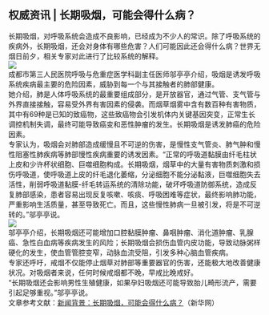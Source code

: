 ## 权威资讯 | 长期吸烟，可能会得什么病？  
长期吸烟，对呼吸系统会造成不良影响，已经成为不少人的常识。除了呼吸系统的疾病外，长期吸烟，还会对身体有哪些危害？人们可能因此还会得什么病？世界无烟日前夕，相关专家对此进行了比较系统的解释。  
![](http://cdncms.v-keep.cn/wp-content/uploads/2020/06/u33690700431008652478fm11gp0.png)  
成都市第三人民医院呼吸与危重症医学科副主任医师邬亭亭介绍，吸烟是诱发呼吸系统疾病最主要的危险因素，威胁到每一个与其接触者的肺部健康。  
她介绍，肺是人体呼吸系统的最重要组成部分，是开放器官，通过气管、支气管与外界直接接触，容易受外界有害因素的侵袭。而烟草烟雾中含有数百种有害物质，其中有69种是已知的致癌物，这些致癌物会引发机体内关键基因突变，正常生长调控机制失调，最终可能导致癌变和恶性肿瘤的发生。长期吸烟是诱发肺癌的危险因素。  
专家认为，吸烟会对肺部造成缓慢且不可逆的伤害，是慢性支气管炎、肺气肿和慢性阻塞性肺疾病等肺部慢性疾病重要的诱发因素。“正常的呼吸道黏膜由纤毛柱状上皮和少许杯状细胞、巨噬细胞构成。长期吸烟，烟草中的大量有害物质刺激和损伤呼吸道，使呼吸道上皮的纤毛退化萎缩，分泌细胞不能分泌黏液，巨噬细胞失去活性，削弱呼吸道黏膜-纤毛转运系统的清除功能，破坏呼吸道防御系统，造成反复肺部感染，患者容易出现反复咳嗽、咳痰、呼吸困难等症状，最终影响肺功能，严重影响生活质量，甚至导致死亡。而且，这些慢性肺病一旦被引发，将是不可逆转的。”邬亭亭说。  
![](http://cdncms.v-keep.cn/wp-content/uploads/2020/06/u23284703952185554263fm11gp0.jpg)  
邬亭亭介绍，长期吸烟还可能增加口腔黏膜肿瘤、鼻咽肿瘤、消化道肿瘤、乳腺癌、急性白血病等疾病发生的风险；长期吸烟会损伤血管内皮功能，导致动脉粥样硬化的发生，使血管管腔变窄，动脉血流受阻，引发多种心脑血管疾病。  
专家还呼吁，戒烟不仅能停止烟草对肺部等重要器官的伤害，还能极大地改善健康状况。对吸烟者来说，任何时候戒烟都不晚，早戒比晚戒好。  
“长期吸烟还会影响男性生殖健康，如果孕妇吸烟还可能导致胎儿畸形流产，需要引起足够重视。”邬亭亭说。  
文章参考文献：<a href="http://www.gd.xinhuanet.com/newscenter/2020-05/30/c_1126054483.htm">新闻背景：长期吸烟，可能会得什么病？</a>（新华网）  
